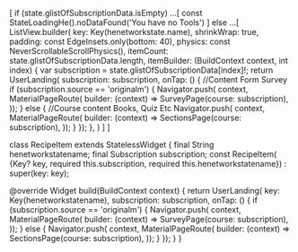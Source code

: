 [
if (state.glistOfSubscriptionData.isEmpty) ...[
const StateLoadingHe().noDataFound('You have no Tools')
] else ...[
ListView.builder(
key: Key(henetworkstate.name),
shrinkWrap: true,
padding: const EdgeInsets.only(bottom: 40),
physics: const NeverScrollableScrollPhysics(),
itemCount: state.glistOfSubscriptionData.length,
itemBuilder: (BuildContext context, int index) {
var subscription =
state.glistOfSubscriptionData[index]!;
return UserLanding(
subscription: subscription,
onTap: () {
//Content Form Survey
if (subscription.source == 'originalm') {
Navigator.push(
context,
MaterialPageRoute(
builder: (context) =>
SurveyPage(course: subscription),
));
} else {
//Course content Books, Quiz Etc
Navigator.push(
context,
MaterialPageRoute(
builder: (context) =>
SectionsPage(course: subscription),
));
}
});
},
)
]
]


class RecipeItem extends StatelessWidget {
final String henetworkstatename;
final Subscription subscription;
const RecipeItem(
{Key? key, required this.subscription, required this.henetworkstatename})
: super(key: key);

@override
Widget build(BuildContext context) {
return UserLanding(
key: Key(henetworkstatename),
subscription: subscription,
onTap: () {
if (subscription.source == 'originalm') {
Navigator.push(
context,
MaterialPageRoute(
builder: (context) => SurveyPage(course: subscription),
));
} else {
Navigator.push(
context,
MaterialPageRoute(
builder: (context) => SectionsPage(course: subscription),
));
}
});
}
}
